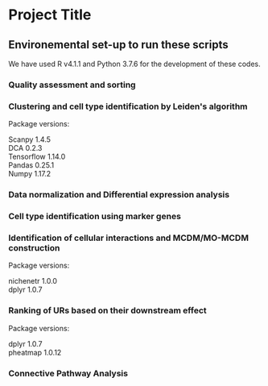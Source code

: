 # Project Title

## Environemental set-up to run these scripts

We have used R v4.1.1 and Python 3.7.6 for the development of these codes. 

### Quality assessment and sorting

### Clustering and cell type identification by Leiden's algorithm

Package versions:

Scanpy 1.4.5  
DCA 0.2.3  
Tensorflow 1.14.0  
Pandas 0.25.1  
Numpy 1.17.2  

### Data normalization and Differential expression analysis

### Cell type identification using marker genes

### Identification of cellular interactions and MCDM/MO-MCDM construction

Package versions:

nichenetr 1.0.0  
dplyr 1.0.7  

### Ranking of URs based on their downstream effect

Package versions:

dplyr 1.0.7  
pheatmap 1.0.12

### Connective Pathway Analysis

